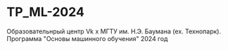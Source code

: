 # TP_ML-2024

Образовательнрый центр Vk x МГТУ им. Н.Э. Баумана (ex. Технопарк).
Программа "Основы машинного обучения" 
2024 год
